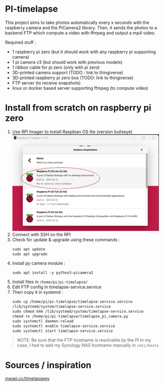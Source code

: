# PI-timelapse

This project aims to take photos automatically every x seconds with the raspberry camera and the PiCamera2 library. 
Then, it sends  the photos to a backend FTP which compute a video with ffmpeg and output a mp4 video. 

Required stuff :
- 1 raspberry pi zero (but it should work with any raspberry pi supporting camera)
- 1 pi camera v3 (but should work with previous models)
- 1 ribbon cable for pi zero (only with pi zero)
- 3D-printed camera support (TODO : link to thingiverse)
- 3D-printed raspberry pi zero box (TODO: link to thingiverse)
- FTP server (to receive snapshots)
- linux or docker based server supporting ffmpeg (to compute video)

# Install from scratch on raspberry pi zero

1. Use RPI Imager to install Raspbian OS lite (version bullseye)
   ![RPI Imager](./assets/rpi_imager.png)
2. Connect with SSH on the RPI
3. Check for update & upgrade using these commands :
   ```
   sudo apt update
   sudo apt upgrade
   ```
4. Install py camera module :
   ```
   sudo apt install -y python3-picamera2
   ```
6. Install files in `/home/pi/pi-timelapse/`
7. Edit FTP config in timelapse-service.service
8. Then copy it in systemd :
   ```
   sudo cp /home/pi/pi-timelapse/timelapse-service.service /lib/systemd/system/timelapse-service.service
   sudo chmod 644 /lib/systemd/system/timelapse-service.service
   chmod +x /home/pi/pi-timelapse/timelapse_pi_camera.py
   sudo systemctl daemon-reload
   sudo systemctl enable timelapse-service.service
   sudo systemctl start timelapse-service.service
   ```

> NOTE:
>   Be sure that the FTP hostname is resolvable by the PI
>   In my case, I had to add my Synology NAS hostname manually in `/etc/hosts`

# Sources / inspiration
[magpi.cc/timelapsepy](https://magpi.cc/timelapsepy)

